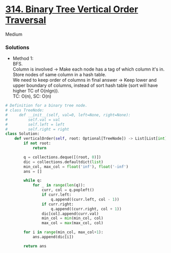 # [314. Binary Tree Vertical Order Traversal](https://leetcode.com/problems/binary-tree-vertical-order-traversal/description/)

Medium

### Solutions

- Method 1:\
  BFS.\
  Column is involved  -> Make each node has a tag of which column it's in.\
  Store nodes of same column in a hash table.\
  We need to keep order of columns in final answer  -> Keep lower and upper boundary of columns, instead of sort hash table (sort will have higher TC of O(nlgn)).\
  TC: O(n), SC: O(n)
```python
# Definition for a binary tree node.
# class TreeNode:
#     def __init__(self, val=0, left=None, right=None):
#         self.val = val
#         self.left = left
#         self.right = right
class Solution:
    def verticalOrder(self, root: Optional[TreeNode]) -> List[List[int]]:
        if not root:
            return

        q = collections.deque([(root, 0)])
        dic = collections.defaultdict(list)
        min_col, max_col = float('inf'), float('-inf')
        ans = []

        while q:
            for _ in range(len(q)):
                curr, col = q.popleft()
                if curr.left:
                    q.append((curr.left, col - 1))
                if curr.right:
                    q.append((curr.right, col + 1))
                dic[col].append(curr.val)
                min_col = min(min_col, col)
                max_col = max(max_col, col)

        for i in range(min_col, max_col+1):
            ans.append(dic[i])

        return ans
```
